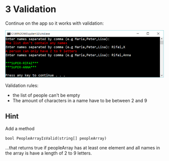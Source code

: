 ﻿# 3 Validation

Continue on the app so it works with validation:

![](picture.png) 

Validation rules:
- the list of people can't be empty
- The amount of characters in a name have to be between 2 and 9
 

## Hint

Add a method

    bool PeopleArrayIsValid(string[] peopleArray)

…that returns true if peopleArray has at least one element and all names in the array is have a length of 2 to 9 letters.



